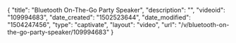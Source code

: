 {
    "title": "Bluetooth On-The-Go Party Speaker",
    "description": "",
    "videoid": "109994683",
    "date_created": "1502523644",
    "date_modified": "1504247456",
    "type": "captivate",
    "layout": "video",
    "url": "\/v\/bluetooth-on-the-go-party-speaker\/109994683"
}